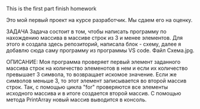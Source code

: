 This is the first part finish homework

Это мой первый проект на курсе разработчик. Мы сдаем его на оценку. 

ЗАДАЧА
Задача состоит в том, чтобы написать программу по нахождению массива в массиве строк из 3 и менее элементов. Для этого я создала здесь репозиторий,
написала блок - схему, далее я добавлю сюда саму программу из программы VS code. Файл Схема.jpg.

ОПИСАНИЕ:
Моя программа проверяет первый элемент заданного  массива строк на количество элеменотов в нем и если их количество превышает 3 символа, то возвращает
искомое значение. Если же символов меньше 3, то этот элемент записывается во второй массив строк. Так, с помощью цикла "for" проверяются все элементы 
исходного массива и в итоге создается второй массив. С помощью метода PrintArray новый массив выводится в консоль.

